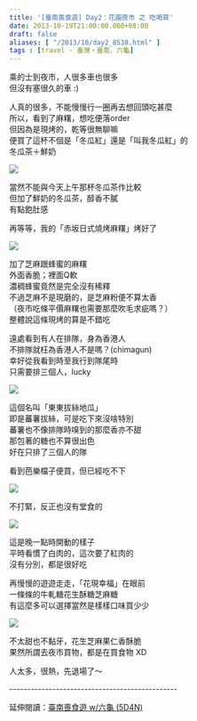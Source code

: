 ```yaml
---
title: '[臺南喪食遊] Day2：花園夜市 之 吃喝買'
date: 2013-10-19T21:00:00.000+08:00
draft: false
aliases: [ "/2013/10/day2_8538.html" ]
tags : [travel - 臺灣・臺南、六龜]
---
```


乘的士到夜市，人很多車也很多  
但沒有塞很久的車 :)  
  
人真的很多，不能慢慢行一圈再去想回頭吃甚麼  
所以，看到了麻糬，想吃便落order  
但因為是現烤的，乾等很無聊嘛  
便買了這杯不個是「冬瓜紅」還是「叫我冬瓜紅」的  
冬瓜茶＋鮮奶  

[![](https://2.bp.blogspot.com/-RckXaP4hhtk/XCRIbj8zHhI/AAAAAAAAB-c/1HIrW3hjIFkZAKKfdN5_N87_rnQwN3dvQCLcBGAs/s640/44.jpg)](https://2.bp.blogspot.com/-RckXaP4hhtk/XCRIbj8zHhI/AAAAAAAAB-c/1HIrW3hjIFkZAKKfdN5_N87_rnQwN3dvQCLcBGAs/s1600/44.jpg)

當然不能與今天上午那杯冬瓜茶作比較  
但加了鮮奶的冬瓜茶，醇香不膩  
有點飽肚感  
  
再等等，我的「赤坂日式燒烤麻糬」烤好了  

[![](https://1.bp.blogspot.com/-3aNLT-0oPAY/XCRIh-TIkaI/AAAAAAAAB-g/VjeaJgoY5lAfl6XPdTr5ZlORq6Gdd7cWwCLcBGAs/s640/45.jpg)](https://1.bp.blogspot.com/-3aNLT-0oPAY/XCRIh-TIkaI/AAAAAAAAB-g/VjeaJgoY5lAfl6XPdTr5ZlORq6Gdd7cWwCLcBGAs/s1600/45.jpg)

加了芝麻跟蜂蜜的麻糬  
外面香脆；裡面Q軟  
濃稠蜂蜜竟然是完全沒有稀釋  
不過芝麻不是現磨的，是芝麻粉便不算太香  
（夜市吃條平價麻糬也需要那麼吹毛求疵嗎？）  
整體說這條現烤的算是不錯吃  
  
遠處看到有人在排隊，身為香港人  
不排隊就枉為香港人不是嗎？(chimagun)  
幸好從我看到時至我行到隊尾時  
只需要排三個人，lucky  

[![](https://4.bp.blogspot.com/-Z9zuEN_awRM/XCRIomXNoII/AAAAAAAAB-k/oAQbRPDcjNw2eGMWFdyiq0HC0Cg0XGvWwCLcBGAs/s640/46.jpg)](https://4.bp.blogspot.com/-Z9zuEN_awRM/XCRIomXNoII/AAAAAAAAB-k/oAQbRPDcjNw2eGMWFdyiq0HC0Cg0XGvWwCLcBGAs/s1600/46.jpg)

這個名叫「東東拔絲地瓜」  
即是蕃薯拔絲，可是吃下來沒啥特別  
蕃薯也不像排隊時嗅到的那麼香亦不甜  
那包著的糖也不算很出色  
好在只排了三個人的隊  
  
看到芭樂檔子便買，但已經吃不下  

[![](https://1.bp.blogspot.com/-lB43O_7AQWQ/XCRIw6ndgzI/AAAAAAAAB-o/F0EJ0sTRab0Vk1HUSsSWJ30JXuUkfOO0ACLcBGAs/s640/47.jpg)](https://1.bp.blogspot.com/-lB43O_7AQWQ/XCRIw6ndgzI/AAAAAAAAB-o/F0EJ0sTRab0Vk1HUSsSWJ30JXuUkfOO0ACLcBGAs/s1600/47.jpg)

不打緊，反正也沒有堂食的  

[![](https://4.bp.blogspot.com/-d3t5IgrfmHE/XCRJCg6Sv6I/AAAAAAAAB-0/uKG9-wcUEm4iRMux5gJeI-BwSY3DJJ7xgCLcBGAs/s640/48.jpg)](https://4.bp.blogspot.com/-d3t5IgrfmHE/XCRJCg6Sv6I/AAAAAAAAB-0/uKG9-wcUEm4iRMux5gJeI-BwSY3DJJ7xgCLcBGAs/s1600/48.jpg)

這是晚一點時開動的樣子  
平時看慣了白肉的，這次要了紅肉的  
沒有分別，都是很好吃  
  
再慢慢的遊遊走走，「花現幸福」在眼前  
一條條的牛軋糖花生酥糖芝麻糖  
有這麼多可以選擇當然是樣樣口味買少少  

[![](https://3.bp.blogspot.com/-xaoXs9QN20I/XCRJq9sVNLI/AAAAAAAAB-8/Ebth-KoS9mcPhw8eVNrAmJjVQ0Pp7ZlmACLcBGAs/s640/49.jpg)](https://3.bp.blogspot.com/-xaoXs9QN20I/XCRJq9sVNLI/AAAAAAAAB-8/Ebth-KoS9mcPhw8eVNrAmJjVQ0Pp7ZlmACLcBGAs/s1600/49.jpg)

不太甜也不黏牙，花生芝麻果仁香酥脆  
果然所謂去夜市買物，都是在買食物 XD  
  
人太多，很熱，先退場了～  
  
\-----------------------------------------------  
  
延伸閱讀：[臺南喪食遊 w/六龜 (5D4N)](http://www.hidie.net/2013/10/w-5d4n.html)